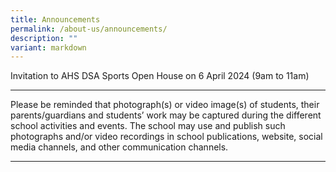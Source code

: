 ```yaml
---
title: Announcements
permalink: /about-us/announcements/
description: ""
variant: markdown
---
```

Invitation to AHS DSA Sports Open House on 6 April 2024 (9am to 11am)



_________________________________________________________________________________________
Please be reminded that photograph(s) or video image(s) of students, their parents/guardians and students’ work may be captured during the different school activities and events. The school may use and publish such photographs and/or video recordings in school publications, website, social media channels, and other communication channels.
_________________________________________________________________________________________